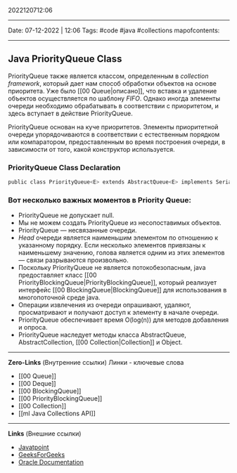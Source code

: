 2022120712:06
___
Date: 07-12-2022 | 12:06
Tags: #code #java #collections 
mapofcontents:
___
## Java PriorityQueue Class
PriorityQueue также является классом, определенным в _collection framework_, который дает нам способ обработки объектов на основе приоритета. Уже было [[00 Queue|описано]], что вставка и удаление объектов осуществляется по шаблону _FIFO_. Однако иногда элементы очереди необходимо обрабатывать в соответствии с приоритетом, и здесь вступает в действие PriorityQueue.

PriorityQueue основан на куче приоритетов. Элементы приоритетной очереди упорядочиваются в соответствии с естественным порядком или компаратором, предоставленным во время построения очереди, в зависимости от того, какой конструктор используется.

### PriorityQueue Class Declaration
```java
public class PriorityQueue<E> extends AbstractQueue<E> implements Serializable
```
### Вот несколько важных моментов в Priority Queue:
- PriorityQueue не допускает null. 
- Мы не можем создать PriorityQueue из несопоставимых объектов. 
- PriorityQueue — несвязанные очереди. 
- _Head_ очереди является наименьшим элементом по отношению к указанному порядку. Если несколько элементов привязаны к наименьшему значению, голова является одним из этих элементов — связи разрываются произвольно. 
- Поскольку PriorityQueue не является потокобезопасным, java предоставляет класс [[00 PriorityBlockingQueue|PriorityBlockingQueue]], который реализует интерфейс [[00 BlockingQueue|BlockingQueue]] для использования в многопоточной среде java. 
- Операции извлечения из очереди опрашивают, удаляют, просматривают и получают доступ к элементу в начале очереди. 
- PriorityQueue обеспечивает время O(log(n)) для методов добавления и опроса. 
- PriorityQueue наследует методы класса AbstractQueue, AbstractCollection, [[00 Collection|Collection]] и Object.

-----
**Zero-Links**  (Внутренние ссылки) Линки - ключевые слова
- [[00 Queue]]
- [[00 Deque]]
- [[00 BlockingQueue]]
- [[00 PriorityBlockingQueue]]
- [[00 Collection]]
- [[ml Java Collections API]]
------
**Links** (Внешние ссылки)
- [Javatpoint](https://www.javatpoint.com/java-priorityqueue)
- [GeeksForGeeks](https://www.geeksforgeeks.org/priority-queue-class-in-java/)
- [Oracle Documentation](https://docs.oracle.com/javase/7/docs/api/java/util/PriorityQueue.html)
